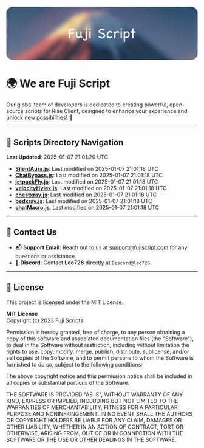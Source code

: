 ![Banner](.github/b.webp)

# 🌍 **We are Fuji Script**

Our global team of developers is dedicated to creating powerful, open-source scripts for Rise Client, designed to enhance your experience and unlock new possibilities! 🌟

---
<!-- SCRIPTS_NAVIGATION_START -->
## 📂 **Scripts Directory Navigation**

**Last Updated**: 2025-01-07 21:01:20 UTC

- **[SilentAura.js](scripts/SilentAura.js)**: Last modified on 2025-01-07 21:01:18 UTC
- **[ChatBypass.js](scripts/ChatBypass.js)**: Last modified on 2025-01-07 21:01:18 UTC
- **[jetpackFly.js](scripts/jetpackFly.js)**: Last modified on 2025-01-07 21:01:18 UTC
- **[velocityHylex.js](scripts/velocityHylex.js)**: Last modified on 2025-01-07 21:01:18 UTC
- **[chestxray.js](scripts/chestxray.js)**: Last modified on 2025-01-07 21:01:18 UTC
- **[bedxray.js](scripts/bedxray.js)**: Last modified on 2025-01-07 21:01:18 UTC
- **[chatMacro.js](scripts/chatMacro.js)**: Last modified on 2025-01-07 21:01:18 UTC

<!-- SCRIPTS_NAVIGATION_END -->

---

## 💬 **Contact Us**  
- 📬 **Support Email**: Reach out to us at [support@fujiscript.com](mailto:support@fujiscript.com) for any questions or assistance.  
- 💬 **Discord**: Contact **Leo728** directly at `Discord@leo728`.

---

## 📜 **License**

This project is licensed under the MIT License.  

**MIT License**  
Copyright (c) 2023 Fuji Scripts  

Permission is hereby granted, free of charge, to any person obtaining a copy of this software and associated documentation files (the "Software"), to deal in the Software without restriction, including without limitation the rights to use, copy, modify, merge, publish, distribute, sublicense, and/or sell copies of the Software, and to permit persons to whom the Software is furnished to do so, subject to the following conditions:  

The above copyright notice and this permission notice shall be included in all copies or substantial portions of the Software.  

THE SOFTWARE IS PROVIDED "AS IS", WITHOUT WARRANTY OF ANY KIND, EXPRESS OR IMPLIED, INCLUDING BUT NOT LIMITED TO THE WARRANTIES OF MERCHANTABILITY, FITNESS FOR A PARTICULAR PURPOSE AND NONINFRINGEMENT. IN NO EVENT SHALL THE AUTHORS OR COPYRIGHT HOLDERS BE LIABLE FOR ANY CLAIM, DAMAGES OR OTHER LIABILITY, WHETHER IN AN ACTION OF CONTRACT, TORT OR OTHERWISE, ARISING FROM, OUT OF OR IN CONNECTION WITH THE SOFTWARE OR THE USE OR OTHER DEALINGS IN THE SOFTWARE.  
